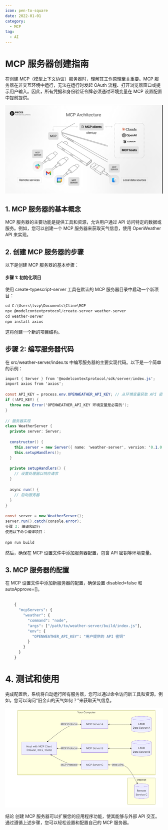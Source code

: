 ```yaml
---
icon: pen-to-square
date: 2022-01-01
category:
  - MCP
tag:
  - AI 
--- 
```


# MCP 服务器创建指南
在创建 MCP（模型上下文协议）服务器时，理解其工作原理至关重要。MCP 服务器在非交互环境中运行，无法在运行时发起 OAuth 流程、打开浏览器窗口或提示用户输入。因此，所有凭据和身份验证令牌必须通过环境变量在 MCP 设置配置中提前提供。

 ![MCP](/assets/images/mcp1.png)

## 1. MCP 服务器的基本概念
MCP 服务器的主要功能是提供工具和资源，允许用户通过 API 访问特定的数据或服务。例如，您可以创建一个 MCP 服务器来获取天气信息，使用 OpenWeather API 来实现。

## 2. 创建 MCP 服务器的步骤
以下是创建 MCP 服务器的基本步骤：

####  步骤 1: 初始化项目
使用 create-typescript-server 工具在默认的 MCP 服务器目录中启动一个新项目：

```csharp
cd C:\Users\lvzp\Documents\Cline\MCP
npx @modelcontextprotocol/create-server weather-server
cd weather-server
npm install axios

```
这将创建一个新的项目结构。

## 步骤 2: 编写服务器代码

在 src/weather-server/index.ts 中编写服务器的主要实现代码。以下是一个简单的示例：

```csharp
import { Server } from '@modelcontextprotocol/sdk/server/index.js';
import axios from 'axios';

const API_KEY = process.env.OPENWEATHER_API_KEY; // 从环境变量获取 API 密钥
if (!API_KEY) {
  throw new Error('OPENWEATHER_API_KEY 环境变量是必需的');
}

// 服务器实现
class WeatherServer {
  private server: Server;

  constructor() {
    this.server = new Server({ name: 'weather-server', version: '0.1.0' });
    this.setupHandlers();
  }

  private setupHandlers() {
    // 设置处理器以响应请求
  }

  async run() {
    // 启动服务器
  }
}

const server = new WeatherServer();
server.run().catch(console.error);
步骤 3: 编译和运行
使用以下命令编译项目：

npm run build

```
然后，确保在 MCP 设置文件中添加服务器配置，包含 API 密钥等环境变量。

## 3. MCP 服务器的配置
在 MCP 设置文件中添加新服务器的配置，确保设置 disabled=false 和 autoApprove=[]。

```python

    {
      "mcpServers": {
        "weather": {
          "command": "node",
          "args": ["/path/to/weather-server/build/index.js"],
          "env": {
            "OPENWEATHER_API_KEY": "用户提供的 API 密钥"
          }
        }
      }
    } 

```

# 4. 测试和使用
完成配置后，系统将自动运行所有服务器，您可以通过命令访问新工具和资源。例如，您可以询问“旧金山的天气如何？”来获取天气信息。


 ![MCP](/assets/images/mcp.png)

结论
创建 MCP 服务器可以扩展您的应用程序功能，使其能够与外部 API 交互。通过遵循上述步骤，您可以轻松设置和配置自己的 MCP 服务器。
